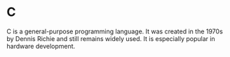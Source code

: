 # C

C is a general-purpose programming language. It was created in the 1970s by Dennis Richie and still remains widely used. It is especially popular in hardware development.
            